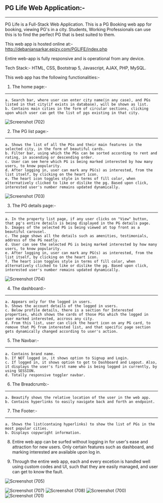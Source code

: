 PG Life Web Application:-	 
--------------------------------------------------------------------------------------------------
--------------------------------------------------------------------------------------------------

PG Life is a Full-Stack Web Application. This is a PG Booking web app for booking, viewing PG's in a city. Students, Working Professionals can use this is to find the perfect PG that is best suited to them.

This web app is hosted online at:- http://debanjansarkar.epizy.com/PGLIFE/index.php

Entire web-app is fully responsive and is operational from any device.

Tech Stack:- HTML, CSS, Bootstrap 5, Javascript, AJAX, PHP, MySQL.

This web app has the following functionalities:-

1. The home page:-
--------------------
	a. Search bar, where user can enter city name(in any case), and PGs listed in that city(if exists in database), will be shown as list.
	b. Contains main cities in the form of circular sections, clicking upon which user can get the list of pgs existing in that city.

![Screenshot (702)](https://github.com/user-attachments/assets/3a634df7-36ec-4823-94b7-3e773e7abe00)

2. The PG list page:-
----------------------
	a. Shows the list of all the PGs and their main features in the selected city, in the form of beautiful cards.
	b. Filter bar, using which the PGs can be sorted according to rent and rating, in ascending or descending order.
	c. User can see here which PG is being marked interested by how many users, to know popularity.
	d. After logging in, user can mark any PG(s) as interested, from the list itself, by clicking on the heart icon.
	e. The heart icon toggles style in terms of fill color, when alternatively clicked to like or dislike the pg. Based upon click, interested user's number remains updated dynamically.

  ![Screenshot (703)](https://github.com/user-attachments/assets/994e3665-0176-4d69-8103-47638fe7ce1e)

3. The PG details page:-
-------------------------
	a. In the property list page, if any user clicks on "View" button, that pg's entire details is being displayed in the PG details page.
	b. Images of the selected PG is being viewed at top front as a beautiful carousel.
	c. The page shows all the details such as amenities, testimonials, address of the PG neatly.
	d. User can see the selected PG is being marked interested by how many users, to know popularity.
	e. After logging in, user can mark any PG(s) as interested, from the list itself, by clicking on the heart icon.
	f. The heart icon toggles style in terms of fill color, when alternatively clicked to like or dislike the pg. Based upon click, interested user's number remains updated dynamically.
![Screenshot (704)](https://github.com/user-attachments/assets/0a807557-4ec9-4f44-8026-2e65f58435f8)

4. The dashboard:-
--------------------
	a. Appears only for the logged in users.
	b. Shows the account details of the logged in users.
	c. Below profile details, there is a section for Interested properties, which shows the cards of those PGs which the logged in user marked interested, accross any city.
	d. From this list, user can click the heart icon on any PG card, to remove that PG from interested list, and that specific page section gets dynamically changed according to user's action.


5. The Navbar:-
----------------
	a. Contains brand name.
	b. If NOT logged in, it shows option to Signup and Login.
	c. If logged in, it shows option to got to Dashboard and Logout. Also, it displays the user's first name who is being logged in currently, by using SESSION.
	d. Totally responsive toggler navbar.


6. The Breadcrumb:-
--------------------
	a. Beautify shows the relative location of the user in the web app.
	b. Contains hyperlinks to easily navigate back and forth an endpoint.


7. The Footer:-
-----------------
	a. Shows the list(containg hyperlinks) to show the list of PGs in the most popular cities.
	b. Displays copywright information.


8. Entire web app can be surfed without logging in for user's ease and attraction for new users. Only 	certain features such as dashboard, and marking interested are available upon log in.

9. Through the entire web app, each and every excetion is handled well using custom codes and UI,	such that they are easily managed, and user can get to know the fault.




![Screenshot (705)](https://github.com/user-attachments/assets/e539dc0a-db00-4184-aa7a-a9d072af7d33)

![Screenshot (707)](https://github.com/user-attachments/assets/0e3bb250-4ad1-4ba0-aaa7-8f04cf72c382)
![Screenshot (708)](https://github.com/user-attachments/assets/207013ab-3eb4-43cc-be32-5c4eee9e00ac)
![Screenshot (700)](https://github.com/user-attachments/assets/9009c0b0-28c3-4837-9772-50c8617a142f)
![Screenshot (701)](https://github.com/user-attachments/assets/e2fa03ac-ccb9-4c5b-92b3-86f6ab6b8f37)
